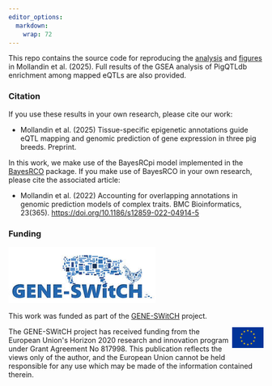 ```yaml
---
editor_options: 
  markdown: 
    wrap: 72
---
```


This repo contains the source code for reproducing the
[analysis](https://github.com/andreamrau/2025_BayesRCO_eQTL/analysis)
and [figures](https://github.com/andreamrau/2025_BayesRCO_eQTL/figures)
in Mollandin et al. (2025). Full results of the GSEA analysis of PigQTLdb
enrichment among mapped eQTLs are also provided.

### Citation

If you use these results in your own research, please cite our work:

-   Mollandin et al. (2025) Tissue-specific epigenetic annotations guide
    eQTL mapping and genomic prediction of gene expression in three pig
    breeds. Preprint.

In this work, we make use of the BayesRCpi model implemented in the
[BayesRCO](https://github.com/FAANG/BayesRCO) package. If you make use
of BayesRCO in your own research, please cite the associated article:

-   Mollandin et al. (2022) Accounting for overlapping annotations in
    genomic prediction models of complex traits. BMC Bioinformatics,
    23(365). <https://doi.org/10.1186/s12859-022-04914-5>

### Funding

![](gene-switch-logo.jpg)

This work was funded as part of the
[GENE-SWitCH](https://www.gene-switch.eu) project.

<img src="europe.png" align="right"/>

The GENE-SWitCH project has received funding from the European Union's
Horizon 2020 research and innovation program under Grant Agreement No
817998. This publication reflects the views only of the author, and the
European Union cannot be held responsible for any use which may be made
of the information contained therein.
